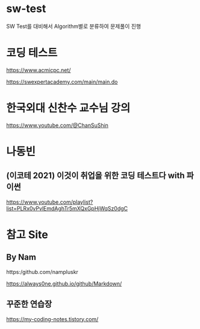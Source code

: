 # sw-test
SW Test를 대비해서 Algorithm별로 분류하여 문제풀이 진행

# 코딩 테스트
https://www.acmicpc.net/

https://swexpertacademy.com/main/main.do

# 한국외대 신찬수 교수님 강의
https://www.youtube.com/@ChanSuShin

# 나동빈
## (이코테 2021) 이것이 취업을 위한 코딩 테스트다 with 파이썬
https://www.youtube.com/playlist?list=PLRx0vPvlEmdAghTr5mXQxGpHjWqSz0dgC

# 참고 Site
## By Nam
https:/github.com/nampluskr

<https://always0ne.github.io/github/Markdown/>

## 꾸준한 연습장
https://my-coding-notes.tistory.com/

